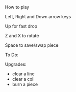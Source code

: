 How to play

Left, Right and Down arrow keys

Up for fast drop

Z and X to rotate

Space to save/swap piece

To Do:

Upgrades:

- clear a line
- clear a col
- burn a piece